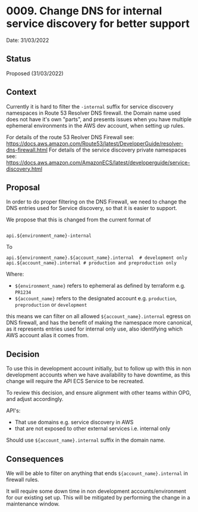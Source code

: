 # 0009. Change DNS for internal service discovery for better support

Date: 31/03/2022

## Status

Proposed (31/03/2022)

## Context

Currently it is hard to filter the `-internal` suffix for service discovery namespaces in Route 53 Resolver DNS firewall. the Domain name used  does not have it's own "parts", and presents issues when you have multiple ephemeral environments in the AWS dev account, when setting up rules.

For details of the route 53 Reolver DNS Firewall see: <https://docs.aws.amazon.com/Route53/latest/DeveloperGuide/resolver-dns-firewall.html>
For details of the service discovery private namespaces see:
<https://docs.aws.amazon.com/AmazonECS/latest/developerguide/service-discovery.html>

## Proposal

In order to do proper filtering on the DNS Firewall, we need to change the DNS entries used for Service discovery, so that it is easier to support.

We propose that this is changed from the current format of

``` HCL

api.${environment_name}-internal
```

To

``` HCL
api.${environment_name}.${account_name}.internal  # development only
api.${account_name}.internal # production and preproduction only
```

Where:

- `${environment_name}` refers to ephemeral  as defined by terraform e.g. `PR1234`
- `${account_name}` refers to the designated account e.g. `production`, `preproduction` or `development`

this means we can filter on all allowed `${account_name}.internal` egress on DNS firewall, and has the benefit of making the namespace more canonical, as it represents entries used for internal only use, also identifying which AWS account alias it comes from.

## Decision

To use this in development account initially, but to follow up with this in non development accounts when we have availability to have downtime, as this change will require the API ECS Service to be recreated.

To review this decision, and ensure alignment with other teams within OPG, and adjust accordingly.

API's:

- That use domains e.g. service discovery in AWS
- that are not exposed to other external services i.e. internal only

Should use `${account_name}.internal` suffix in the domain name.

## Consequences

We will be able to filter on anything that ends `${account_name}.internal` in firewall rules.

It will require some down time in non development accounts/environment for our existing set up. This will be mitigated by performing the change in a maintenance window.
